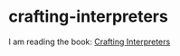 # crafting-interpreters

I am reading the book: [Crafting Interpreters](https://craftinginterpreters.com/)
